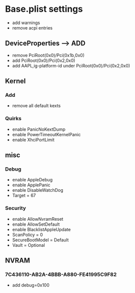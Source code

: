 # Base.plist settings
- add warnings
- remove acpi entries
## DeviceProperties --> ADD
- remove PciRoot(0x0)/Pci(0x1b,0x0)
- add PciRoot(0x0)/Pci(0x2,0x0)
- add AAPL,ig-platform-id under PciRoot(0x0)/Pci(0x2,0x0)
## Kernel
### Add
- remove all default kexts
### Quirks
- enable PanicNoKextDump
- enable PowerTimeoutKernelPanic
- enable XhciPortLimit
## misc
### Debug
- enable AppleDebug
- enable ApplePanic
- enable DisableWatchDog
- Target = 67
### Security
- enable AllowNvramReset
- enable AllowSetDefault
- enable BlacklistAppleUpdate
- ScanPolicy = 0
- SecureBootModel = Default
- Vault = Optional
## NVRAM
### 7C436110-AB2A-4BBB-A880-FE41995C9F82
- add debug=0x100
